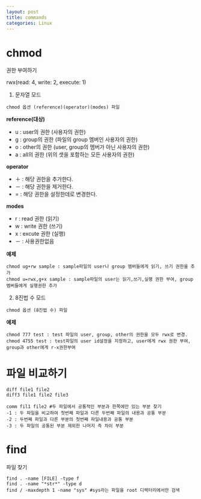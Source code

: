 ```yaml
---
layout: post
title: commands
categories: Linux
---
```



# chmod

권한 부여하기

rwx(read: 4, write: 2, execute: 1)

1) 문자열 모드

```chmod 옵션 (reference)(operator)(modes) 파일```

**reference(대상)**
- u : user의 권한 (사용자의 권한)
- g : group의 권한 (파일의 group 멤버인 사용자의 권한)
- o : other의 권한 (user, group의 멤버가 아닌 사용자의 권한)
- a : all의 권한 (위의 셋을 포함하는 모든 사용자의 권한)

**operator**
- ＋ : 해당 권한을 추가한다.
- － : 해당 권한을 제거한다.
- = : 해당 권한을 설정한데로 변경한다.

**modes**
- r : read 권한 (읽기)
- w : write 권한 (쓰기)
- x : excute 권한 (실행)
- － : 사용권한없음

**예제**
```
chmod ug+rw sample : sample파일의 user나 group 멤버들에게 읽기, 쓰기 권한을 추가
chmod u=rwx,g+x sample : sample파일의 user는 읽기,쓰기,실행 권한 부여, group 멤버들에게 실행권한 추가
```

2) 8진법 수 모드

```chmod 옵션 (8진법 수) 파일```

**예제**
```
chmod 777 test : test 파일의 user, group, other의 권한을 모두 rwx로 변경.
chmod 4755 test : test파일의 user id설정을 지정하고, user에게 rwx 권한 부여, group과 other에게 r-x권한부여
```


# 파일 비교하기

```
diff file1 file2
diff3 file1 file2 file3
```

```
comm fil1 file2 #두 파일에서 공통적인 부분과 한쪽에만 있는 부분 찾기
-1 : 두 파일을 비교하여 첫번째 파일과 다른 두번째 파일의 내용과 공통 부분 
-2 : 두번째 파일과 다른 부분의 첫번째 파일내용과 공통 부분 
-3 : 두 파일의 공통된 부분 제외한 나머지 즉 차이 부분
```


# find

파일 찾기

```'
find . -name [FILE] -type f
find . -name "*str*" -type d
find / -maxdepth 1 -name "sys" #sys라는 파일을 root 디렉터리에서만 검색
```

